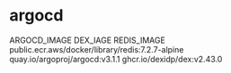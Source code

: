 # argocd
ARGOCD_IMAGE
DEX_IAGE
REDIS_IMAGE
public.ecr.aws/docker/library/redis:7.2.7-alpine quay.io/argoproj/argocd:v3.1.1  ghcr.io/dexidp/dex:v2.43.0